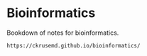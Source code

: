 # Bioinformatics

Bookdown of notes for bioinformatics.

```
https://ckrusemd.github.io/bioinformatics/
```
